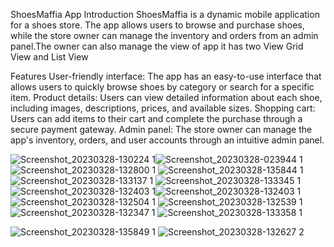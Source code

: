 
ShoesMaffia App
Introduction
ShoesMaffia is a dynamic mobile application for a shoes store. The app allows users to browse and purchase shoes, while the store owner can manage the inventory and orders from an admin panel.The owner can also manage the view of app it has two View Grid View and List View

Features
User-friendly interface: The app has an easy-to-use interface that allows users to quickly browse shoes by category or search for a specific item.
Product details: Users can view detailed information about each shoe, including images, descriptions, prices, and available sizes.
Shopping cart: Users can add items to their cart and complete the purchase through a secure payment gateway.
Admin panel: The store owner can manage the app's inventory, orders, and user accounts through an intuitive admin panel.

![Screenshot_20230328-130224 1](https://user-images.githubusercontent.com/127927328/228187216-61fb7432-0491-4644-be7a-eb50bfcf67e0.jpg)![Screenshot_20230328-023944 1](https://user-images.githubusercontent.com/127927328/228187904-e4ce7206-bdc4-4f14-b1e3-ddc85e4f91e2.jpg)
![Screenshot_20230328-132800 1](https://user-images.githubusercontent.com/127927328/228188045-27e05c0c-9d08-48e3-b64e-47d22702684b.jpg)
![Screenshot_20230328-135844 1](https://user-images.githubusercontent.com/127927328/228188165-8916385d-31c1-4cda-8494-5296aacb1819.jpg)
![Screenshot_20230328-133137 1](https://user-images.githubusercontent.com/127927328/228188504-34c1efa9-2a8a-43af-96a3-5141d714ff32.jpg)
![Screenshot_20230328-133345 1](https://user-images.githubusercontent.com/127927328/228188604-2d26aafb-68f4-43eb-a397-8b1be25e9772.jpg)
![Screenshot_20230328-132403 1](https://user-images.githubusercontent.com/127927328/228189099-b6f0a135-a99d-4fa3-a0e7-cd8e78d3202f.jpg)![Screenshot_20230328-132403 1](https://user-images.githubusercontent.com/127927328/228190562-7f06d054-d9a3-4118-8a71-1fc4a2512ed7.jpg)
![Screenshot_20230328-132504 1](https://user-images.githubusercontent.com/127927328/228190689-03a7e68b-28d7-43ad-b8d2-97d0ff6c4ff1.jpg)
![Screenshot_20230328-132539 1](https://user-images.githubusercontent.com/127927328/228190820-1d2948a5-d1cf-4053-8d90-92376d71458d.jpg)
![Screenshot_20230328-132347 1](https://user-images.githubusercontent.com/127927328/228191089-bdccbe91-e355-45d8-91de-b759475b712e.jpg)
![Screenshot_20230328-133358 1](https://user-images.githubusercontent.com/127927328/228191709-8cdc3afe-1ce0-44bb-bd31-355c29c9a1cd.jpg)


![Screenshot_20230328-135849 1](https://user-images.githubusercontent.com/127927328/228186592-bfa620f0-3905-4b1a-aec8-ffa36e2fbe07.jpg)
![Screenshot_20230328-132627 2](https://user-images.githubusercontent.com/127927328/228195682-16057973-8edd-4e0d-8489-bca517ebff6b.jpg)

